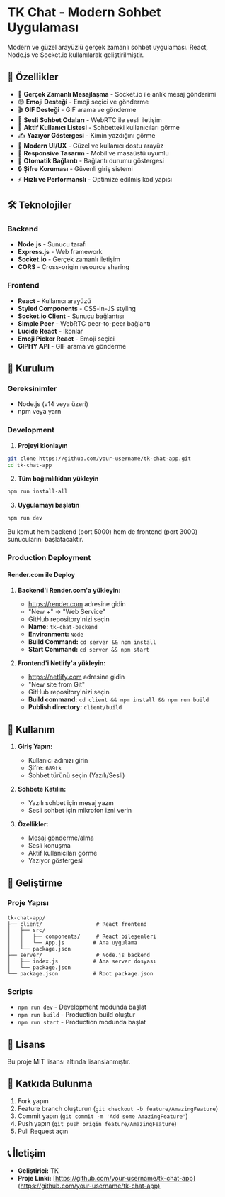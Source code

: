 # TK Chat - Modern Sohbet Uygulaması

Modern ve güzel arayüzlü gerçek zamanlı sohbet uygulaması. React, Node.js ve Socket.io kullanılarak geliştirilmiştir.

## 🌟 Özellikler

- 🚀 **Gerçek Zamanlı Mesajlaşma** - Socket.io ile anlık mesaj gönderimi
- 😊 **Emoji Desteği** - Emoji seçici ve gönderme
- 🎬 **GIF Desteği** - GIF arama ve gönderme
- 🎤 **Sesli Sohbet Odaları** - WebRTC ile sesli iletişim
- 👥 **Aktif Kullanıcı Listesi** - Sohbetteki kullanıcıları görme
- ✍️ **Yazıyor Göstergesi** - Kimin yazdığını görme
- 🎨 **Modern UI/UX** - Güzel ve kullanıcı dostu arayüz
- 📱 **Responsive Tasarım** - Mobil ve masaüstü uyumlu
- 🔄 **Otomatik Bağlantı** - Bağlantı durumu göstergesi
- 🔒 **Şifre Koruması** - Güvenli giriş sistemi
- ⚡ **Hızlı ve Performanslı** - Optimize edilmiş kod yapısı

## 🛠️ Teknolojiler

### Backend
- **Node.js** - Sunucu tarafı
- **Express.js** - Web framework
- **Socket.io** - Gerçek zamanlı iletişim
- **CORS** - Cross-origin resource sharing

### Frontend
- **React** - Kullanıcı arayüzü
- **Styled Components** - CSS-in-JS styling
- **Socket.io Client** - Sunucu bağlantısı
- **Simple Peer** - WebRTC peer-to-peer bağlantı
- **Lucide React** - İkonlar
- **Emoji Picker React** - Emoji seçici
- **GIPHY API** - GIF arama ve gönderme

## 🚀 Kurulum

### Gereksinimler
- Node.js (v14 veya üzeri)
- npm veya yarn

### Development

1. **Projeyi klonlayın**
```bash
git clone https://github.com/your-username/tk-chat-app.git
cd tk-chat-app
```

2. **Tüm bağımlılıkları yükleyin**
```bash
npm run install-all
```

3. **Uygulamayı başlatın**
```bash
npm run dev
```

Bu komut hem backend (port 5000) hem de frontend (port 3000) sunucularını başlatacaktır.

### Production Deployment

#### Render.com ile Deploy

1. **Backend'i Render.com'a yükleyin:**
   - https://render.com adresine gidin
   - "New +" → "Web Service"
   - GitHub repository'nizi seçin
   - **Name:** `tk-chat-backend`
   - **Environment:** `Node`
   - **Build Command:** `cd server && npm install`
   - **Start Command:** `cd server && npm start`

2. **Frontend'i Netlify'a yükleyin:**
   - https://netlify.com adresine gidin
   - "New site from Git"
   - GitHub repository'nizi seçin
   - **Build command:** `cd client && npm install && npm run build`
   - **Publish directory:** `client/build`

## 📱 Kullanım

1. **Giriş Yapın:**
   - Kullanıcı adınızı girin
   - Şifre: `689tk`
   - Sohbet türünü seçin (Yazılı/Sesli)

2. **Sohbete Katılın:**
   - Yazılı sohbet için mesaj yazın
   - Sesli sohbet için mikrofon izni verin

3. **Özellikler:**
   - Mesaj gönderme/alma
   - Sesli konuşma
   - Aktif kullanıcıları görme
   - Yazıyor göstergesi

## 🔧 Geliştirme

### Proje Yapısı
```
tk-chat-app/
├── client/                 # React frontend
│   ├── src/
│   │   ├── components/     # React bileşenleri
│   │   └── App.js         # Ana uygulama
│   └── package.json
├── server/                 # Node.js backend
│   ├── index.js           # Ana server dosyası
│   └── package.json
└── package.json           # Root package.json
```

### Scripts
- `npm run dev` - Development modunda başlat
- `npm run build` - Production build oluştur
- `npm run start` - Production modunda başlat

## 📄 Lisans

Bu proje MIT lisansı altında lisanslanmıştır.

## 🤝 Katkıda Bulunma

1. Fork yapın
2. Feature branch oluşturun (`git checkout -b feature/AmazingFeature`)
3. Commit yapın (`git commit -m 'Add some AmazingFeature'`)
4. Push yapın (`git push origin feature/AmazingFeature`)
5. Pull Request açın

## 📞 İletişim

- **Geliştirici:** TK
- **Proje Linki:** [https://github.com/your-username/tk-chat-app](https://github.com/your-username/tk-chat-app) 